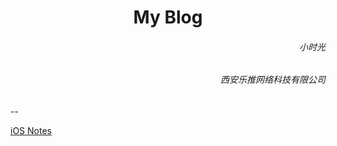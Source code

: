 
<h1><center>My Blog</center></h1>

<h6 align='right'>小时光</h6>
<h6  align='right'>西安乐推网络科技有限公司</h6> 

--


<a href="https://dengfeng520.github.io/iOSNotes/iOSNotes.html">iOS Notes</a>
